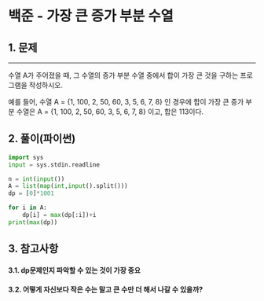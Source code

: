 # 백준 - 가장 큰 증가 부분 수열

## 1. 문제
***
수열 A가 주어졌을 때, 그 수열의 증가 부분 수열 중에서 합이 가장 큰 것을 구하는 프로그램을 작성하시오.

예를 들어, 수열 A = {1, 100, 2, 50, 60, 3, 5, 6, 7, 8} 인 경우에 합이 가장 큰 증가 부분 수열은 A = {1, 100, 2, 50, 60, 3, 5, 6, 7, 8} 이고, 합은 113이다.

## 2. 풀이(파이썬)
```py
import sys
input = sys.stdin.readline

n = int(input())
A = list(map(int,input().split()))
dp = [0]*1001

for i in A:
    dp[i] = max(dp[:i])+i
print(max(dp))
```

## 3. 참고사항
#### 3.1. dp문제인지 파악할 수 있는 것이 가장 중요
#### 3.2. 어떻게 자신보다 작은 수는 말고 큰 수만 더 해서 나갈 수 있을까?